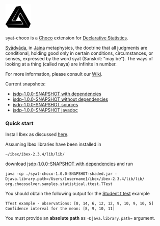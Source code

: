 ![syat-choco Logo](img/syat-choco-small.png) 

syat-choco is a [Choco](http://www.choco-solver.org/) extension for [Declarative Statistics](http://arxiv.org/abs/1708.01829).

[Syādvāda](https://en.wikipedia.org/wiki/Anekantavada#Sy.C4.81dv.C4.81da), in [Jaina](https://en.wikipedia.org/wiki/Jainism) metaphysics, the doctrine that all judgments are conditional, holding good only in certain conditions, circumstances, or senses, expressed by the word syāt (Sanskrit: "may be"). The ways of looking at a thing (called naya) are infinite in number.

For more information, please consult our [Wiki](https://github.com/gwr3n/syat-choco/wiki).

Current snapshots:
* [jsdp-1.0.0-SNAPSHOT with dependencies](jar/syat-choco-1.0.0-SNAPSHOT-shaded.jar)
* [jsdp-1.0.0-SNAPSHOT without dependencies](jar/syat-choco-1.0.0-SNAPSHOT.jar)
* [jsdp-1.0.0-SNAPSHOT sources](jar/syat-choco-1.0.0-SNAPSHOT-sources.jar)
* [jsdp-1.0.0-SNAPSHOT javadoc](jar/syat-choco-1.0.0-SNAPSHOT-javadoc.jar)

### Quick start

Install Ibex as discussed [here](https://github.com/gwr3n/syat-choco/wiki/Ibex-quick-installation-notes).

Assuming Ibex libraries have been installed in 

    ~/ibex/ibex-2.3.4/lib/lib/

download [jsdp-1.0.0-SNAPSHOT with dependencies](jar/syat-choco-1.0.0-SNAPSHOT-shaded.jar) and run

    java -cp ./syat-choco-1.0.0-SNAPSHOT-shaded.jar -Djava.library.path=/Users/[username]/ibex/ibex-2.3.4/lib/lib/ org.chocosolver.samples.statistical.ttest.TTest
    
You should obtain the following output for the [Student t test](https://github.com/gwr3n/syat-choco/wiki/Student-t-test) example 

    TTest example - observations: [8, 14, 6, 12, 12, 9, 10, 9, 10, 5]
    Confidence interval for the mean: [8, 9, 10, 11]

You must provide an __absolute path__ as `-Djava.library.path=` argument.